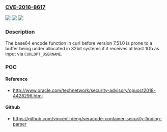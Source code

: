 ### [CVE-2016-8617](https://cve.mitre.org/cgi-bin/cvename.cgi?name=CVE-2016-8617)
![](https://img.shields.io/static/v1?label=Product&message=curl&color=blue)
![](https://img.shields.io/static/v1?label=Version&message=n%2Fa&color=blue)
![](https://img.shields.io/static/v1?label=Vulnerability&message=CWE-787&color=brighgreen)

### Description

The base64 encode function in curl before version 7.51.0 is prone to a buffer being under allocated in 32bit systems if it receives at least 1Gb as input via `CURLOPT_USERNAME`.

### POC

#### Reference
- http://www.oracle.com/technetwork/security-advisory/cpuoct2018-4428296.html

#### Github
- https://github.com/vincent-deng/veracode-container-security-finding-parser

